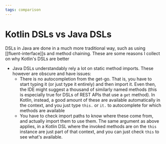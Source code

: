 ```yaml
---
tags: comparison
---
```


# Kotlin DSLs vs Java DSLs
DSLs in Java are done in a much more traditional way, such as using [[fluent-interface]]s and method chaining. These are some reasons I collect on why Kotlin's DSLs are better

* Java DSLs understandably rely a lot on static method imports. These however are obscure and have issues:
  * There is no autocompletion from the get-go. That is, you have to start typing it (or just type it entirely) and then import it. Even then, the IDE might suggest a thousand of similarly named methods (this is especially true for DSLs of REST APIs that use a `get` method). In Kotlin, instead, a good amount of these are available automatically in the context, and you just type `this.` or `it.` to autocomplete for which methods are available
  * You have to check import paths to know where these come from, and actually import them to use them. The same argument as above applies, in a Kotlin DSL where the invoked methods are on the `this` instance are just part of that context, and you can just check `this` to see what's available.
